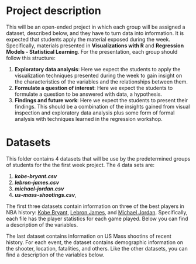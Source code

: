 # Project description

This will be an open-ended project in which each group will be assigned a dataset, described below, and they have to turn data into information. It is expected that students apply the material exposed during the week. Specifically, materials presented in __Visualizations with R__ and __Regression Models - Statistical Learning__. For the presentation, each group should follow this structure:

1. __Exploratory data analysis__: Here we expect the students to apply the visualization techniques presented during the week to gain insight on the characteristics of the variables and the relationships between them. 
2. __Formulate a question of interest__: Here we expect the students to formulate a question to be answered with data, a hypothesis. 
3. __Findings and future work__: Here we expect the students to present their findings. This should be a combination of the insights gained from visual inspection and exploratory data analysis plus some form of formal analysis with techniques learned in the regression workshop. 

# Datasets

This folder contains 4 datasets that will be use by the predetermined groups of students for the the first week project. The 4 data sets are:

1. ___kobe-bryant.csv___
2. ___lebron-james.csv___
3. ___michael-jordan.csv___
4. ___us-mass-shootings.csv___, 

The first three datasets contain information on three of the best players in NBA history: [Kobe Bryant](https://en.wikipedia.org/wiki/Kobe_Bryant), [Lebron James](https://en.wikipedia.org/wiki/LeBron_James), and [Michael Jordan](https://en.wikipedia.org/wiki/Michael_Jordan). Specifically, each file has the player statistics for each game played. Below you can find a description of the variables.

The last dataset contains information on US Mass shootins of recent history. For each event, the dataset contains demographic information on the shooter, location, fatalities, and others. Like the other datasets, you can find a description of the variables below. 

